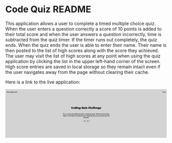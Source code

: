 # Code Quiz README

This application allows a user to complete a timed multiple choice quiz. When the user enters a question correctly a score of 10 points is added to their total score and when the user answers a question incorrectly, time is subtracted from the quiz timer. 
If the timer runs out completely, the quiz ends. When the quiz ends the user is able to enter their name. Their name is then posted to the list of high scores along with the score they achieved. The user may visit the list of high scores at any point when using the quiz application by clicking the list in the upper left-hand corner of the screen. High score entries are saved in local storage so they remain intact even if the user navigates away from the page without clearing their cache.

Here is a link to the live application: 

![Screenshot of starting page for code quiz.](./assets/images/Screenshot.png)

